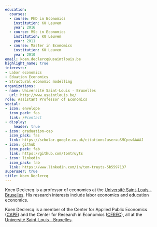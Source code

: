 ```yaml
---
education:
  courses:
  - course: PhD in Economics
    institution: KU Leuven
    year: 2016
  - course: MSc in Economics
    institution: KU Leuven
    year: 2011
  - course: Master in Economics
    institution: KU Leuven
    year: 2010
email: koen.declercq@usaintlouis.be
highlight_name: true
interests:
- Labor economics
- Eduation Economics
- Structural economic modelling
organizations:
- name: Université Saint-Louis - Bruxelles
  url: http://www.usaintlouis.be/
role: Assistant Professor of Economics
social:
- icon: envelope
  icon_pack: fas
  link: /#contact
- display:
    header: true
- icon: graduation-cap
  icon_pack: fas
  link: https://scholar.google.co.uk/citations?user=uSMCpcwAAAAJ
- icon: github
  icon_pack: fab
  link: https://github.com/tomtruyts
- icon: linkedin
  icon_pack: fab
  link: https://www.linkedin.com/in/tom-truyts-5b5597137
superuser: true
title: Koen Declercq
---
```


Koen Declercq is a professor of economics at the <a href="https://www.usaintlouis.be">Université Saint-Louis - Bruxelles</a>.  His research interests include labor economics and education economics.

Koen Declercq is a member of the Center for Applied Public Economics (<a href="https://capeusaintlouis.com">CAPE</a>) and the Center for Research in Economics (<a href="https://cerec.be">CEREC</a>), all at the <a href="https://www.usaintlouis.be">Université Saint-Louis - Bruxelles</a>.

